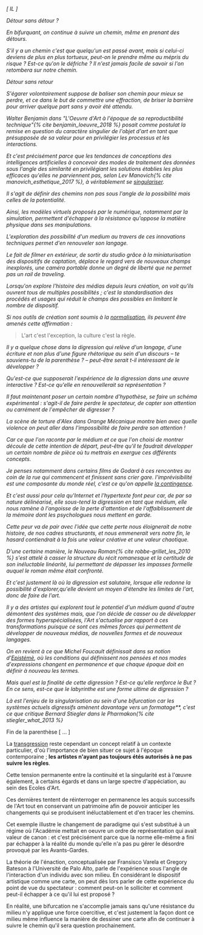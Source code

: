 _[ IL ]_

_Détour sans détour ?_

_En bifurquant, on continue à suivre un chemin, même en prenant des détours._

_S'il y a un chemin c'est que quelqu'un est passé avant, mais si celui-ci deviens de plus en plus tortueux, peut-on le prendre même au mépris du risque ? Est-ce qu'on le défriche ? Il n'est jamais facile de savoir si l'on retombera sur notre chemin._

_Détour sans retour_

_S'égarer volontairement suppose de baliser son chemin pour mieux se perdre, et ce dans le but de commettre une effraction, de briser la barrière pour arriver quelque part sans y avoir été attendu._

_Walter Benjamin dans "L'Oeuvre d'Art à l'époque de sa reproductibilité technique"{% cite benjamin_loeuvre_2018 %} posait comme postulat la remise en question du caractère singulier de l'objet d'art en tant que présupposée de sa valeur pour en privilégier les processus et les interactions._

_Et c'est précisément parce que les tendances de conceptions des intelligences artificielles à concevoir des modes de traitement des données sous l'angle des similarité en privilégiant les solutions établies les plus efficaces qu'elles ne parviennent pas, selon Lev Manovich{% cite manovich_esthetique_2017 %}, à véritablement se [singulariser](https://bifurcation.etxetxe.fr/7-annexes/lexique/)._

_Il s'agit de définir des chemins non pas sous l'angle de la possibilité mais celles de la potentialité._

_Ainsi, les modèles virtuels proposés par le numérique, notamment par la simulation, permettent d'échapper à la résistance qu'oppose la matière physique dans ses manipulations._

_L'exploration des possibilité d'un medium au travers de ces innovations techniques permet d'en renouveler son langage._

_Le fait de filmer en extérieur, de sortir du studio grâce à la miniaturisation des dispositifs de captation, déplace le regard vers de nouveaux champs inexplorés, une caméra portable donne un degré de liberté que ne permet pas un rail de traveling._

_Lorsqu'on explore l'histoire des médias depuis leurs création, on voit qu'ils ouvrent tous de multiples possibilités ; c'est la standardisation des procédés et usages qui réduit le champs des possibles en limitant le nombre de dispositif._

_Si nos outils de création sont soumis à la [normalisation](https://bifurcation.etxetxe.fr/7-annexes/lexique/), ils peuvent être amenés cette affirmation :_

>L'art c'est l'exception, la culture c'est la règle.

_Il y a quelque chose dans la digression qui relève d'un langage, d'une écriture et non plus d'une figure rhétorique au sein d'un discours &ndash; te souviens-tu de la parenthèse ? &ndash; peut-être serait t-il intéressant de le développer ?_

_Qu'est-ce que supposerait l'expérience de la digression dans une œuvre interactive ? Est-ce qu'elle en renouvellerait sa représentation ?_

_Il faut maintenant poser un certain nombre d'hypothèse, se faire un schéma expérimental : s'agit-il de faire perdre le spectateur, de capter son attention ou carrément de l'empêcher de digresser ?_

_La scène de torture d'Alex dans Orange Mécanique montre bien avec quelle violence on peut aller dans l'impossibilité de faire perdre son attention !_

_Car ce que l'on raconte par le médium et ce que l'on choisi de montrer découle de cette intention de départ, peut-être qu'il te faudrait développer un certain nombre de pièce où tu mettrais en exergue ces différents concepts._

_Je penses notamment dans certains films de Godard à ces rencontres au coin de la rue qui commencent et finissent sans crier gare. l'imprévisibilité est une composante du monde réel, c'est ce qu'on appelle [la contingence](https://bifurcation.etxetxe.fr/7-annexes/lexique/)._

_Et c'est aussi pour cela qu'Internet et l'hypertexte font peur car, de par sa nature délinéarisé, elle sous-tend la digression en tant que médium, elle nous ramène à l'angoisse de la perte d'attention et de l'affaiblissement de la mémoire dont les psychologues nous mettent en garde._

_Cette peur va de pair avec l'idée que cette perte nous éloignerait de notre histoire, de nos cadres structurants, et nous emmenerait vers notre fin, le hasard contiendrait à la fois une valeur créative et une valeur chaotique._

_D'une certaine manière, le Nouveau Roman{% cite robbe-grillet_les_2010 %} s'est attelé à casser la structure du récit romanesque et la certitude de son inéluctable linéarité, lui permettant de dépasser les impasses formelle auquel le roman même était confronté._

_Et c'est justement là où la digression est salutaire, lorsque elle redonne la possibilité d'explorer,qu'elle devient un moyen d'étendre les limites de l'art, donc de faire de l'art._

_Il y a des artistes qui explorent tout le potentiel d'un médium quand d'autre démontent des systèmes mais, que l'on décide de casser ou de développer des formes hyperspécialisées, l'Art s'actualise par rapport à ces transformations puisque ce sont ces mêmes forces qui permettent de développer de nouveaux médias, de nouvelles formes et de nouveaux langages._

_On en revient à ce que Michel Foucault définissait dans sa notion d'[Epistémè](https://www.youtube.com/watch?v=ZY7bzIZ7-Ys), où les conditions qui définissent nos pensées et nos modes d'expressions changent en permanence et que chaque époque doit en définir à nouveau les termes._

_Mais quel est la finalité de cette digression ? Est-ce qu'elle renforce le But ? En ce sens, est-ce que le labyrinthe est une forme ultime de digression ?_

_Là est l'enjeu de la singularisation au sein d'une bifurcation car les systèmes actuels digressifs amènent davantage vers un formatage**, c'est ce que critique Bernard Stiegler dans le Pharmakon{% cite stiegler_what_2013 %}_

Fin de la parenthèse [ ... ]

La [transgression](https://bifurcation.etxetxe.fr/7-annexes/lexique/) reste cependant un concept relatif à un contexte particulier, d'où l'importance de bien situer ce sujet à l'époque contemporaine ; **les artistes n'ayant pas toujours étés autorisés à ne pas suivre les règles**.

Cette tension permanente entre la continuité et la singularité est à l'œuvre également, à certains égards et dans un large spectre d'appéciation, au sein des Ecoles d'Art.

Ces dernières tentent de réinterroger en permanence les acquis successifs de l'Art tout en conservant un patrimoine afin de pouvoir anticiper les changements qui se produisent inéluctablement et d'en tracer les chemins.

Cet exemple illustre le changement de paradigme qui s'est substitué à un régime où l'Académie mettait en oeuvre un ordre de représentation qui avait valeur de canon : et c'est précisément parce que la norme elle-même a fini par échapper à la réalité du monde qu'elle n'a pas pu gérer le désordre provoqué par les Avants-Gardes.

La théorie de l'énaction, conceptualisée par Fransisco Varela et Gregory Bateson à l'Université de Palo Alto, parle de l'expérience sous l'angle de l'interaction d'un individu avec son milieu. En considérant le dispositif artistique comme une carte, on peut dès lors parler de cette expérience du point de vue du spectateur : comment peut-on le solliciter et comment peut-il échapper à ce qu'il lui est proposé ?

En réalité, une bifurcation ne s'accomplie jamais sans qu'une résistance du milieu n'y applique une force coercitive, et c'est justement la façon dont ce milieu même influence la manière de dessiner une carte afin de continuer à suivre le chemin qu'il sera question prochainement.
